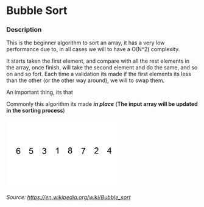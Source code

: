# Bubble Sort

### Description
This is the beginner algorithm to sort an array, it has a very low performance due to, in all cases we will to have a O(N^2) complexity.

It starts taken the first element, and compare with all the rest elements in the array, once finish, will take the second element and do the same, and so on and so fort.
Each time a validation its made if the first elements its less   than the other (or the other way around), we will to swap them.

An important thing, its that 

Commonly this algorithm its made ***in place*** (**The input array will be updated in the sorting process**)

![Merge Sort Simulation](bubble-example.gif)

*Source: https://en.wikipedia.org/wiki/Bubble_sort* 
